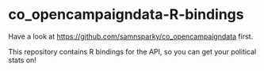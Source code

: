 co_opencampaigndata-R-bindings
==============================

Have a look at https://github.com/samnsparky/co_opencampaigndata first.

This repository contains R bindings for the API, so you can get your political stats on!
